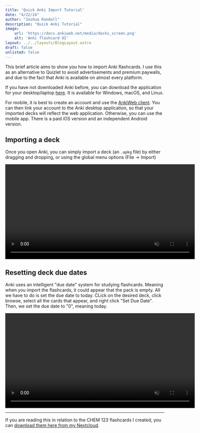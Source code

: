 ```yaml
---
title: 'Quick Anki Import Tutorial'
date: "4/22/24"
author: "Joshua Randall"
description: "Quick Anki Tutorial"
image:
    url: 'https://docs.ankiweb.net/media/decks_screen.png'
    alt: 'Anki flashcard UI'
layout: ../../layouts/BlogLayout.astro
draft: false
unlisted: false
---
```


This brief article aims to show you how to import Anki flashcards. I use this as an alternative to Quizlet to avoid advertisements and premium paywalls, and due to the fact that Anki is available on almost every platform.

If you have not downloaded Anki before, you can download the application for your desktop/laptop [here](https://apps.ankiweb.net/). It is available for Windows, macOS, and Linux.

For mobile, it is best to create an account and use the [AnkiWeb client](https://ankiweb.net/about). You can then link your account to the Anki desktop application, so that your imported decks will reflect the web application. Otherwise, you can use the mobile app. There is a paid iOS version and an independent Android version.

## Importing a deck
Once you open Anki, you can simply import a deck (an `.apkg` file) by either dragging and dropping, or using the global menu options (File -> Import)

<video width="600" height="300" controls muted>
<source src="/assets/Anki Tutorial/1.mp4" type="video/mp4"></video>

## Resetting deck due dates

Anki uses an intelligent "due date" system for studying flashcards. Meaning when you import the flashcards, it could appear that the pack is empty. All we have to do is set the due date to today. CLick on the desired deck, click browse, select all the cards that appear, and right click "Set Due Date". Then, we set the due date to "0", meaning today.

<video width="600" height="300" controls muted>
<source src="/assets/Anki Tutorial/2.mp4" type="video/mp4"></video>

<hr>

If you are reading this in relation to the CHEM 123 flashcards I created, you can [download them here from my Nextcloud](https://cloud.joshrandall.net/s/eawsDgo52LHjkz2).